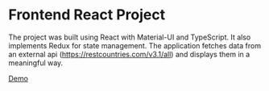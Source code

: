 # Frontend React Project

The project was built using React with Material-UI and TypeScript. It also implements Redux for state management. The application fetches data from an external api (https://restcountries.com/v3.1/all) and displays them in a meaningful way.

[Demo](https://fs9-frontend-project-ishwork.netlify.app/)


